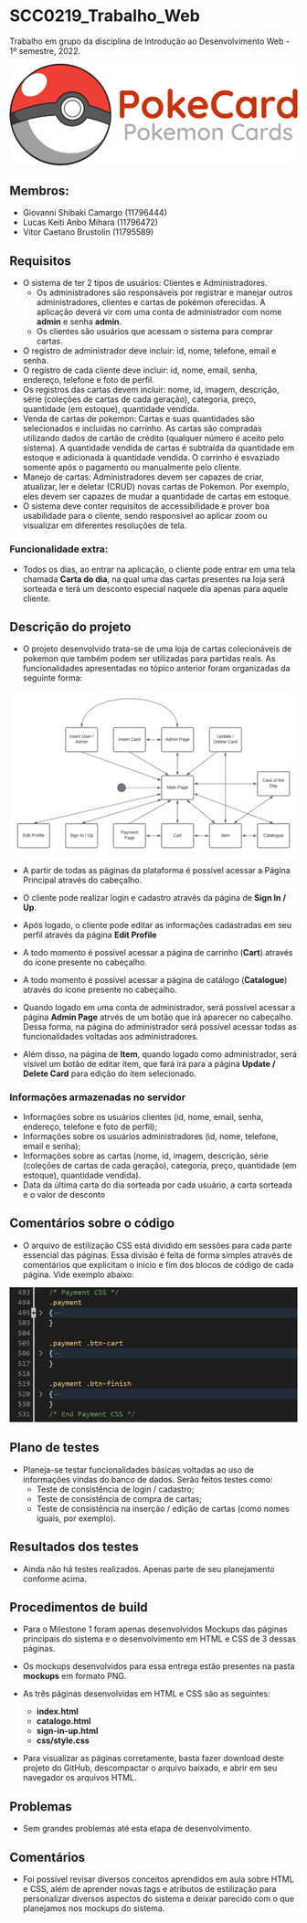 # SCC0219_Trabalho_Web

Trabalho em grupo da disciplina de Introdução ao Desenvolvimento Web - 1º semestre, 2022.

![Logo](./img/logo.png)

## Membros:

- Giovanni Shibaki Camargo (11796444)
- Lucas Keiti Anbo Mihara (11796472)
- Vítor Caetano Brustolin (11795589)


## Requisitos

- O sistema de ter 2 tipos de usuários: Clientes e Administradores.
    - Os administradores são responsáveis por registrar e manejar outros administradores, clientes e cartas de pokémon oferecidas. A aplicação deverá vir com uma conta de administrador com nome **admin** e senha **admin**. 
    - Os clientes são usuários que acessam o sistema para comprar cartas.
- O registro de administrador deve incluir: id, nome, telefone, email e senha.
- O registro de cada cliente deve incluir: id, nome, email, senha, endereço, telefone e foto de perfil.
- Os registros das cartas devem incluir: nome, id, imagem, descrição, série (coleções de cartas de cada geração), categoria, preço, quantidade (em estoque), quantidade vendida.
- Venda de cartas de pokemon: Cartas e suas quantidades são selecionados e incluidas no carrinho. As cartas são compradas utilizando dados de cartão de crédito (qualquer número é aceito pelo sistema). A quantidade vendida de cartas é subtraída da quantidade em estoque e adicionada à quantidade vendida. O carrinho é esvaziado somente após o pagamento ou manualmente pelo cliente.
- Manejo de cartas: Administradores devem ser capazes de criar, atualizar, ler e deletar (CRUD) novas cartas de Pokemon. Por exemplo, eles devem ser capazes de mudar a quantidade de cartas em estoque.
- O sistema deve conter requisitos de accessibilidade e prover boa usabilidade para o cliente, sendo responsível ao aplicar zoom ou visualizar em diferentes resoluções de tela.

### Funcionalidade extra:

- Todos os dias, ao entrar na aplicação, o cliente pode entrar em uma tela chamada **Carta do dia**, na qual uma das cartas presentes na loja será sorteada e terá um desconto especial naquele dia apenas para aquele cliente.

## Descrição do projeto

- O projeto desenvolvido trata-se de uma loja de cartas colecionáveis de pokemon que também podem ser utilizadas para partidas reais. As funcionalidades apresentadas no tópico anterior foram organizadas da seguinte forma:

![Diagrama de navegação](./img/PokeCard%20Diagrama.png)

- A partir de todas as páginas da plataforma é possível acessar a Página Principal através do cabeçalho.

- O cliente pode realizar login e cadastro através da página de **Sign In / Up**.

- Após logado, o cliente pode editar as informações cadastradas em seu perfil através da página **Edit Profile**

- A todo momento é possível acessar a página de carrinho (**Cart**) através do ícone presente no cabeçalho.

- A todo momento é possível acessar a página de catálogo (**Catalogue**) através do ícone presente no cabeçalho.

- Quando logado em uma conta de administrador, será possível acessar a página **Admin Page** atrvés de um botão que irá aparecer no cabeçalho. Dessa forma, na página do administrador será possível acessar todas as funcionalidades voltadas aos administradores.

- Além disso, na página de **Item**, quando logado como administrador, será visível um botão de editar item, que fará irá para a página **Update / Delete Card** para edição do item selecionado.

### Informações armazenadas no servidor

- Informações sobre os usuários clientes (id, nome, email, senha, endereço, telefone e foto de perfil);
- Informações sobre os usuários administradores (id, nome, telefone, email e senha);
- Informações sobre as cartas (nome, id, imagem, descrição, série (coleções de cartas de cada geração), categoria, preço, quantidade (em estoque), quantidade vendida).
- Data da última carta do dia sorteada por cada usuário, a carta sorteada e o valor de desconto

## Comentários sobre o código

- O arquivo de estilização CSS está dividido em sessões para cada parte essencial das páginas. Essa divisão é feita de forma simples através de comentários que explicitam o inicio e fim dos blocos de código de cada página. Vide exemplo abaixo:

![Divisao CSS](./img/print_css.png)

## Plano de testes

- Planeja-se testar funcionalidades básicas voltadas ao uso de informações vindas do banco de dados. Serão feitos testes como:
    - Teste de consistência de login / cadastro;
    - Teste de consistência de compra de cartas;
    - Teste de consistência na inserção / edição de cartas (como nomes iguais, por exemplo).

## Resultados dos testes

- Ainda não há testes realizados. Apenas parte de seu planejamento conforme acima.

## Procedimentos de build

- Para o Milestone 1 foram apenas desenvolvidos Mockups das páginas principais do sistema e o desenvolvimento em HTML e CSS de 3 dessas páginas.

- Os mockups desenvolvidos para essa entrega estão presentes na pasta **mockups** em formato PNG.

- As três páginas desenvolvidas em HTML e CSS são as seguintes:
    - **index.html**
    - **catalogo.html**
    - **sign-in-up.html**
    - **css/style.css**

- Para visualizar as páginas corretamente, basta fazer download deste projeto do GitHub, descompactar o arquivo baixado, e abrir em seu navegador os arquivos HTML.

## Problemas

- Sem grandes problemas até esta etapa de desenvolvimento.

## Comentários

- Foi possível revisar diversos conceitos aprendidos em aula sobre HTML e CSS, além de aprender novas tags e atributos de estilização para personalizar diversos aspectos do sistema e deixar parecido com o que planejamos nos mockups do sistema.



